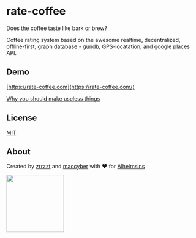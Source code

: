 # rate-coffee

Does the coffee taste like bark or brew?

Coffee rating system based on the awesome realtime, decentralized, offline-first, graph database - [gundb](http://gun.js.org/), GPS-locatation, and google places API.

## Demo

[https://rate-coffee.com](https://rate-coffee.com/)

[Why you should make useless things](https://www.ted.com/talks/simone_giertz_why_you_should_make_useless_things/up-next)

## License

[MIT](LICENSE)

## About

Created by [zrrzzt](https://github.com/zrrrzzt) and [maccyber](https://github.com/maccyber) with ❤ for [Alheimsins](https://alheimsins.net)

<img src="https://image.ibb.co/dPH08G/logo_black.png" height="150px" width="150px" />

